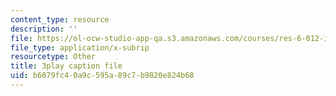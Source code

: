 ```yaml
---
content_type: resource
description: ''
file: https://ol-ocw-studio-app-qa.s3.amazonaws.com/courses/res-6-012-introduction-to-probability-spring-2018/b6079fc40a9c595a89c7b9820e824b68_qgICsL7ybWc.vtt
file_type: application/x-subrip
resourcetype: Other
title: 3play caption file
uid: b6079fc4-0a9c-595a-89c7-b9820e824b68
---
```

